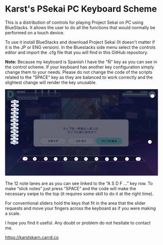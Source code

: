 # Karst's PSekai PC Keyboard Scheme

This is a distribution of controls for playing Project Sekai on PC using BlueStacks. It allows the user to do all the functions that would normally be performed on a touch device. 

To use it install BlueStacks and download Project Sekai (It doesn't matter if it is the JP or ENG version). In the Bluestacks side menu select the controls editor and import the .cfg file that you will find in this GitHub repository.

**Note:** Because my keyboard is Spanish I have the "Ñ" key as you can see in the control scheme. If your keyboard has another key configuration simply change them to your needs. Please do not change the code of the scripts related to the “SPACE” key as they are balanced to work correctly and the slightest change will render the key unusable.

![Scheme Screenshot](https://github.com/KarstSkarn/Karst-PSekai-PC-Control-Scheme/blob/main/schemeoverlay.png?raw=true)

The 12 note lanes are as you can see linked to the “A S D F ...” key row. 
To make “slick notes” just press “SPACE” and the code will make the necessary swipe to the top (it requires some skill to do it at the right time).

For conventional sliders hold the keys that fit in the area that the slider requests and move your fingers across the keyboard as if you were making a scale.

I hope you find it useful.  Any doubt or problem do not hesitate to contact me.

https://karstskarn.carrd.co